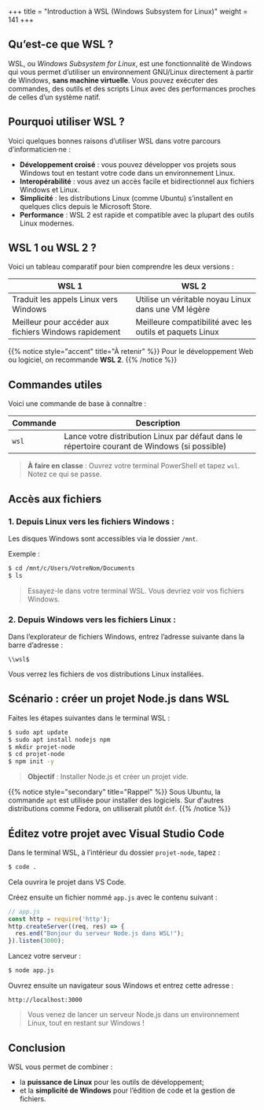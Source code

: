 +++
title = "Introduction à WSL (Windows Subsystem for Linux)"
weight = 141
+++

## Qu’est-ce que WSL ?

WSL, ou *Windows Subsystem for Linux*, est une fonctionnalité de Windows qui vous permet d’utiliser un environnement GNU/Linux directement à partir de Windows, **sans machine virtuelle**. Vous pouvez exécuter des commandes, des outils et des scripts Linux avec des performances proches de celles d’un système natif.


## Pourquoi utiliser WSL ?

Voici quelques bonnes raisons d’utiliser WSL dans votre parcours d’informaticien·ne :

- **Développement croisé** : vous pouvez développer vos projets sous Windows tout en testant votre code dans un environnement Linux.
- **Interopérabilité** : vous avez un accès facile et bidirectionnel aux fichiers Windows et Linux.
- **Simplicité** : les distributions Linux (comme Ubuntu) s’installent en quelques clics depuis le Microsoft Store.
- **Performance** : WSL 2 est rapide et compatible avec la plupart des outils Linux modernes.


## WSL 1 ou WSL 2 ?  

Voici un tableau comparatif pour bien comprendre les deux versions :

| **WSL 1** | **WSL 2** |
|----------|-----------|
| Traduit les appels Linux vers Windows | Utilise un véritable noyau Linux dans une VM légère |
| Meilleur pour accéder aux fichiers Windows rapidement | Meilleure compatibilité avec les outils et paquets Linux |

{{% notice style="accent" title="À retenir" %}}
Pour le développement Web ou logiciel, on recommande **WSL 2**.
{{% /notice %}}

## Commandes utiles

Voici une commande de base à connaître :

| Commande | Description |
|----------|-------------|
| `wsl` | Lance votre distribution Linux par défaut dans le répertoire courant de Windows (si possible) |

> **À faire en classe** : Ouvrez votre terminal PowerShell et tapez `wsl`. Notez ce qui se passe.


## Accès aux fichiers

### 1. **Depuis Linux vers les fichiers Windows :**

Les disques Windows sont accessibles via le dossier `/mnt`.

Exemple :  
```bash
$ cd /mnt/c/Users/VotreNom/Documents
$ ls
```

> Essayez-le dans votre terminal WSL. Vous devriez voir vos fichiers Windows.


### 2. **Depuis Windows vers les fichiers Linux :**

Dans l’explorateur de fichiers Windows, entrez l’adresse suivante dans la barre d’adresse :

```
\\wsl$
```

Vous verrez les fichiers de vos distributions Linux installées.

## Scénario : créer un projet Node.js dans WSL

Faites les étapes suivantes dans le terminal WSL :

```bash
$ sudo apt update
$ sudo apt install nodejs npm
$ mkdir projet-node
$ cd projet-node
$ npm init -y
```

> **Objectif** : Installer Node.js et créer un projet vide.

{{% notice style="secondary" title="Rappel" %}}
Sous Ubuntu, la commande `apt` est utilisée pour installer des logiciels. Sur d'autres distributions comme Fedora, on utiliserait plutôt `dnf`.
{{% /notice %}} 


## Éditez votre projet avec Visual Studio Code

Dans le terminal WSL, à l’intérieur du dossier `projet-node`, tapez :

```bash
$ code .
```

Cela ouvrira le projet dans VS Code.

Créez ensuite un fichier nommé `app.js` avec le contenu suivant :

```javascript
// app.js
const http = require('http');
http.createServer((req, res) => {
  res.end("Bonjour du serveur Node.js dans WSL!");
}).listen(3000);
```

Lancez votre serveur :

```bash
$ node app.js
```

Ouvrez ensuite un navigateur sous Windows et entrez cette adresse :

```
http://localhost:3000
```

> Vous venez de lancer un serveur Node.js dans un environnement Linux, tout en restant sur Windows !

## Conclusion

WSL vous permet de combiner :

- la **puissance de Linux** pour les outils de développement;
- et la **simplicité de Windows** pour l’édition de code et la gestion de fichiers.
